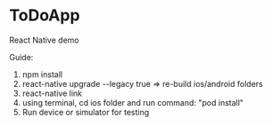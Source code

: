 # ToDoApp
React Native demo

Guide:
1. npm install
2. react-native upgrade --legacy true => re-build ios/android folders
3. react-native link
4. using terminal, cd ios folder and run command: "pod install"
5. Run device or simulator for testing

